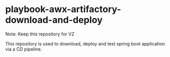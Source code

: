 # playbook-awx-artifactory-download-and-deploy
Note: Keep this repository for VZ   


This repository is used to download, deploy and test spring boot application via a CD pipeline.
